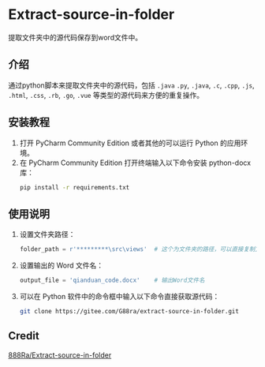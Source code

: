 # Extract-source-in-folder
提取文件夹中的源代码保存到word文件中。

## 介绍
通过python脚本来提取文件夹中的源代码，包括  `.java` `.py`, `.java`, `.c`, `.cpp`, `.js`, `.html`, `.css`, `.rb`, `.go`, `.vue` 等类型的源代码来方便的重复操作。

## 安装教程

1.  打开 PyCharm Community Edition 或者其他的可以运行 Python 的应用环境。
2.  在 PyCharm Community Edition 打开终端输入以下命令安装 python-docx 库：
    ```bash
    pip install -r requirements.txt
    ```

## 使用说明

1.  设置文件夹路径：
    ```python
    folder_path = r'*********\src\views'  # 这个为文件夹的路径，可以直接复制文件路径粘贴
    ```
2.  设置输出的 Word 文件名：
    ```python
    output_file = 'qianduan_code.docx'    # 输出Word文件名
    ```
3.  可以在 Python 软件中的命令框中输入以下命令直接获取源代码：
    ```bash
    git clone https://gitee.com/G88ra/extract-source-in-folder.git
    ```

## Credit
[888Ra/Extract-source-in-folder](https://github.com/888Ra/Extract-source-in-folder)